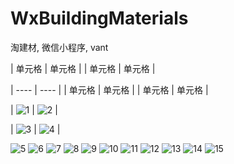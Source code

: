 # WxBuildingMaterials
淘建材, 微信小程序, vant

| 单元格  | 单元格 |
| 单元格  | 单元格 |

|  ----  | ----  |
| 单元格  | 单元格 |
| 单元格  | 单元格 |

| ![1](https://user-images.githubusercontent.com/20126997/185074688-45723fcc-d8ec-4ade-8ac8-7bd097037e36.png)  | ![2](https://user-images.githubusercontent.com/20126997/185074693-2cf4cc45-de7f-474e-8106-95de2dfc6afb.png) |

| ![3](https://user-images.githubusercontent.com/20126997/185074696-9e0e8711-32f9-4487-ac05-15c655f1aed6.png)  | ![4](https://user-images.githubusercontent.com/20126997/185074700-ffef25b2-658d-4aae-9472-e43fad4dc9df.png) |




![5](https://user-images.githubusercontent.com/20126997/185074705-c58c6fe8-4308-48c2-94e7-b74496109b48.png)
![6](https://user-images.githubusercontent.com/20126997/185074710-afad22c0-ef85-4686-8179-332f891e7261.png)
![7](https://user-images.githubusercontent.com/20126997/185074641-c95b6942-8cad-4531-8e97-916c5fdb93ab.png)
![8](https://user-images.githubusercontent.com/20126997/185074656-26c72b0e-760c-4ea8-ae8a-4986d6d764f3.png)
![9](https://user-images.githubusercontent.com/20126997/185074660-01453882-9f17-48bd-a636-02425a797fae.png)
![10](https://user-images.githubusercontent.com/20126997/185074663-63d1e17b-7fce-49e5-9490-c8dae7de4eeb.png)
![11](https://user-images.githubusercontent.com/20126997/185074667-19aaebfa-ff38-41b1-8763-11fabadf653d.png)
![12](https://user-images.githubusercontent.com/20126997/185074676-72cb8894-914d-41ec-933c-403faf5a06eb.png)
![13](https://user-images.githubusercontent.com/20126997/185074679-d8aac938-e383-4ce6-bf49-e7cccf522514.png)
![14](https://user-images.githubusercontent.com/20126997/185074682-772f8aae-624e-4be3-9bb7-7fc43ef2c28f.png)
![15](https://user-images.githubusercontent.com/20126997/185074685-b6ab5da3-0936-4d61-9d36-6c7cbae45da9.png)
